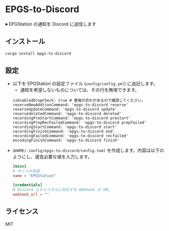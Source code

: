 # EPGS-to-Discord
⏺ EPGStation の通知を Discord に送信します

## インストール
```sh
cargo install epgs-to-discord
```

## 設定
* 以下を EPGStation の設定ファイル (`config/config.yml`) に追記します。
    * 通知を希望しないものについては、その行を無視できます。
    ```
    isEnabledDropCheck: true # 重複の恐れがあるので確認してください。
    reserveNewAddtionCommand: 'epgs-to-discord reserve'
    reserveUpdateCommand: 'epgs-to-discord update'
    reservedeletedCommand: 'epgs-to-discord deleted'
    recordingPreStartCommand: 'epgs-to-discord prestart'
    recordingPrepRecFailedCommand: 'epgs-to-discord prepfailed'
    recordingStartCommand: 'epgs-to-discord start'
    recordingFinishCommand: 'epgs-to-discord end'
    recordingFailedCommand: 'epgs-to-discord recfailed'
    encodingFinishCommand: 'epgs-to-discord finish'
    ```
* `$HOME/.config/epgs-to-discord/config.toml` を作成します。内容は以下のようにし、適宜必要な値を入力します。
    ```toml
    [misc]
    # ボットの名前
    name = "EPGStation"

    [credentials]
    # Discord 上チャンネルに対応する Webhook の URL
    webhook_url = ""
    ```

## ライセンス
MIT
